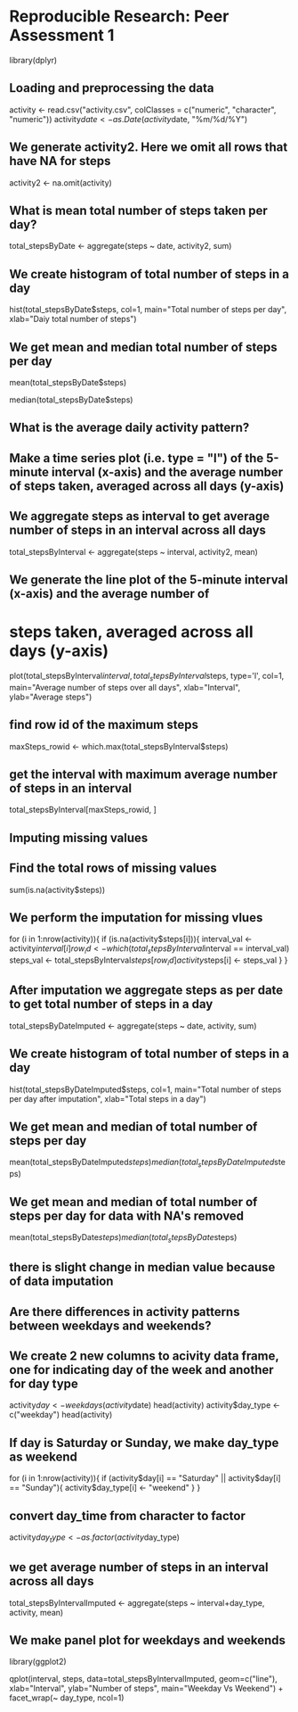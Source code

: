 # Reproducible Research: Peer Assessment 1
library(dplyr)


## Loading and preprocessing the data
activity <- read.csv("activity.csv", colClasses = c("numeric", "character", "numeric"))
activity$date <- as.Date(activity$date, "%m/%d/%Y")

## We generate activity2. Here we omit all rows that have NA for steps
activity2 <- na.omit(activity)

## What is mean total number of steps taken per day?
total_stepsByDate <- aggregate(steps ~ date, activity2, sum)

## We create histogram of total number of steps in a day
hist(total_stepsByDate$steps, col=1, main="Total number of steps per day", 
     xlab="Daiy total number of steps")

## We get mean and median total number of steps per day
mean(total_stepsByDate$steps)

median(total_stepsByDate$steps)


## What is the average daily activity pattern?
## Make a time series plot (i.e. type = "l") of the 5-minute interval (x-axis) and the average number of steps taken, averaged across all days (y-axis)

## We aggregate steps as interval to get average number of steps in an interval across all days
total_stepsByInterval <- aggregate(steps ~ interval, activity2, mean)

## We generate the line plot of the 5-minute interval (x-axis) and the average number of 
# steps taken, averaged across all days (y-axis)
plot(total_stepsByInterval$interval, total_stepsByInterval$steps, type='l', col=1, 
     main="Average number of steps over all days", xlab="Interval", 
     ylab="Average steps")
    
## find row id of the maximum steps
maxSteps_rowid <- which.max(total_stepsByInterval$steps)

## get the interval with maximum average number of steps in an interval
total_stepsByInterval[maxSteps_rowid, ]

  
## Imputing missing values
## Find the total rows of missing values
sum(is.na(activity$steps))

## We perform the imputation for missing vlues
for (i in 1:nrow(activity)){
  if (is.na(activity$steps[i])){
    interval_val <- activity$interval[i]
    row_id <- which(total_stepsByInterval$interval == interval_val)
    steps_val <- total_stepsByInterval$steps[row_id]
    activity$steps[i] <- steps_val
  }
}

## After imputation we aggregate steps as per date to get total number of steps in a day
total_stepsByDateImputed <- aggregate(steps ~ date, activity, sum)

## We create histogram of total number of steps in a day
hist(total_stepsByDateImputed$steps, col=1, main="Total number of steps per day after imputation", xlab="Total steps in a day")

## We get mean and median of total number of steps per day
mean(total_stepsByDateImputed$steps)
median(total_stepsByDateImputed$steps)

## We get mean and median of total number of steps per day for data with NA's removed
mean(total_stepsByDate$steps)
median(total_stepsByDate$steps)

## there is slight change in median value because of data imputation


## Are there differences in activity patterns between weekdays and weekends?
## We create 2 new columns to acivity data frame, one for indicating day of the week and another for day type
activity$day <- weekdays(activity$date)
head(activity)
activity$day_type <- c("weekday")
head(activity)


## If day is Saturday or Sunday, we make day_type as weekend
for (i in 1:nrow(activity)){
  if (activity$day[i] == "Saturday" || activity$day[i] == "Sunday"){
    activity$day_type[i] <- "weekend"
  }
}

## convert day_time from character to factor
activity$day_type <- as.factor(activity$day_type)

## we get average number of steps in an interval across all days
total_stepsByIntervalImputed <- aggregate(steps ~ interval+day_type, activity, mean)

## We make panel plot for weekdays and weekends
library(ggplot2)

qplot(interval, steps, data=total_stepsByIntervalImputed, geom=c("line"), xlab="Interval", 
      ylab="Number of steps", main="Weekday Vs Weekend") + facet_wrap(~ day_type, ncol=1)
